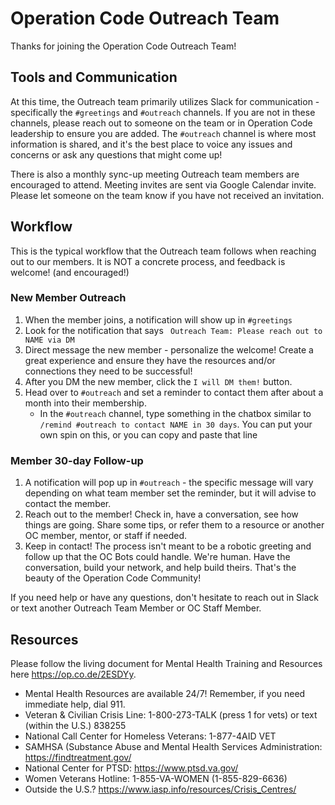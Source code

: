 # Operation Code Outreach Team

Thanks for joining the Operation Code Outreach Team!

## Tools and Communication

At this time, the Outreach team primarily utilizes Slack for communication - specifically the `#greetings` and `#outreach` channels. If you are not in these channels, please reach out to someone on the team or in Operation Code leadership to ensure you are added. The `#outreach` channel is where most information is shared, and it's the best place to voice any issues and concerns or ask any questions that might come up!

There is also a monthly sync-up meeting Outreach team members are encouraged to attend. Meeting invites are sent via Google Calendar invite. Please let someone on the team know if you have not received an invitation.

## Workflow

This is the typical workflow that the Outreach team follows when reaching out to our members. It is NOT a concrete process, and feedback is welcome! (and encouraged!)

### New Member Outreach

1. When the member joins, a notification will show up in `#greetings`
2. Look for the notification that says ` Outreach Team: Please reach out to NAME via DM` 
3. Direct message the new member - personalize the welcome! Create a great experience and ensure they have the resources and/or connections they need to be successful!
4. After you DM the new member, click the `I will DM them!` button.
5. Head over to `#outreach` and set a reminder to contact them after about a month into their membership.
    - In the `#outreach` channel, type something in the chatbox similar to `/remind #outreach to contact NAME in 30 days`. You can put your own spin on this, or you can copy and paste that line

### Member 30-day Follow-up

1. A notification will pop up in `#outreach` - the specific message will vary depending on what team member set the reminder, but it will advise to contact the member.
2. Reach out to the member! Check in, have a conversation, see how things are going. Share some tips, or refer them to a resource or another OC member, mentor, or staff if needed.
3. Keep in contact! The process isn't meant to be a robotic greeting and follow up that the OC Bots could handle. We're human. Have the conversation, build your network, and help build theirs. That's the beauty of the Operation Code Community!

If you need help or have any questions, don't hesitate to reach out in Slack or text another Outreach Team Member or OC Staff Member. 

## Resources
Please follow the living document for Mental Health Training and Resources here https://op.co.de/2ESDYy. 

- Mental Health Resources are available 24/7! Remember, if you need immediate help, dial 911.
- Veteran & Civilian Crisis Line: 1-800-273-TALK (press 1 for vets) or text (within the U.S.) 838255
- National Call Center for Homeless Veterans: 1-877-4AID VET
- SAMHSA (Substance Abuse and Mental Health Services Administration: https://findtreatment.gov/
- National Center for PTSD: https://www.ptsd.va.gov/
- Women Veterans Hotline: 1-855-VA-WOMEN (1-855-829-6636)
- Outside the U.S.? https://www.iasp.info/resources/Crisis_Centres/
